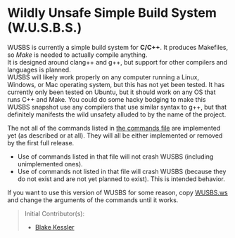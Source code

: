 # Wildly Unsafe Simple Build System (W.U.S.B.S.)

WUSBS is currently a simple build system for **C/C++**. It produces Makefiles, so _Make_ is needed to actually compile anything.  
It is designed around clang++ and g++, but support for other compilers and languages is planned.  
WUSBS will likely work properly on any computer running a Linux, Windows, or Mac operating system, but this has not yet been tested. It has currently only been tested on Ubuntu, but it should work on any OS that runs C++ and Make.
You could do some hacky bodging to make this WUSBS snapshot use any compilers that use similar syntax to g++, but that definitely manifests the wild unsafety alluded to by the name of the project.  

The not all of the commands listed in [the commands file](docs/commands.txt) are implemented yet (as described or at all). They will all be either implemented or removed by the first full release.  

* Use of commands listed in that file will not crash WUSBS (including unimplemented ones).  
* Use of commands not listed in that file will crash WUSBS (because they do not exist and are not yet planned to exist). This is intended behavior.  

If you want to use this version of WUSBS for some reason, copy [WUSBS.ws](WUSBS.ws) and change the arguments of the commands until it works.  

>Initial Contributor(s):  
>
>* [Blake Kessler](https://github.com/BlakeKessler)  
<!-- >Contributor(s): [Blake Kessler](https://github.com/BlakeKessler) -->
